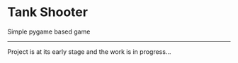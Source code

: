 # Tank Shooter

Simple pygame based game

---------------------

Project is at its early stage and the work is in progress...

